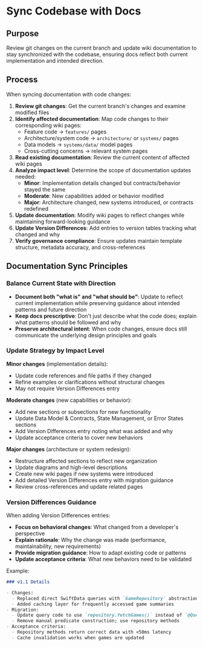 # Sync Codebase with Docs

## Purpose

Review git changes on the current branch and update wiki documentation to stay synchronized with the codebase, ensuring docs reflect both current implementation and intended direction.

## Process

When syncing documentation with code changes:

1. **Review git changes**: Get the current branch's changes and examine modified files
2. **Identify affected documentation**: Map code changes to their corresponding wiki pages:
   - Feature code → `features/` pages
   - Architecture/system code → `architecture/` or `systems/` pages
   - Data models → `systems/data/` model pages
   - Cross-cutting concerns → relevant system pages
3. **Read existing documentation**: Review the current content of affected wiki pages
4. **Analyze impact level**: Determine the scope of documentation updates needed:
   - **Minor**: Implementation details changed but contracts/behavior stayed the same
   - **Moderate**: New capabilities added or behavior modified
   - **Major**: Architecture changed, new systems introduced, or contracts redefined
5. **Update documentation**: Modify wiki pages to reflect changes while maintaining forward-looking guidance
6. **Update Version Differences**: Add entries to version tables tracking what changed and why
7. **Verify governance compliance**: Ensure updates maintain template structure, metadata accuracy, and cross-references

## Documentation Sync Principles

### Balance Current State with Direction

- **Document both "what is" and "what should be"**: Update to reflect current implementation while preserving guidance about intended patterns and future direction
- **Keep docs prescriptive**: Don't just describe what the code does; explain what patterns should be followed and why
- **Preserve architectural intent**: When code changes, ensure docs still communicate the underlying design principles and goals

### Update Strategy by Impact Level

**Minor changes** (implementation details):

- Update code references and file paths if they changed
- Refine examples or clarifications without structural changes
- May not require Version Differences entry

**Moderate changes** (new capabilities or behavior):

- Add new sections or subsections for new functionality
- Update Data Model & Contracts, State Management, or Error States sections
- Add Version Differences entry noting what was added and why
- Update acceptance criteria to cover new behaviors

**Major changes** (architecture or system redesign):

- Restructure affected sections to reflect new organization
- Update diagrams and high-level descriptions
- Create new wiki pages if new systems were introduced
- Add detailed Version Differences entry with migration guidance
- Review cross-references and update related pages

### Version Differences Guidance

When adding Version Differences entries:

- **Focus on behavioral changes**: What changed from a developer's perspective
- **Explain rationale**: Why the change was made (performance, maintainability, new requirements)
- **Provide migration guidance**: How to adapt existing code or patterns
- **Update acceptance criteria**: What new behaviors need to be validated

Example:

```markdown
### v1.1 Details

- Changes:
  - Replaced direct SwiftData queries with `GameRepository` abstraction
  - Added caching layer for frequently accessed game summaries
- Migration:
  - Update query code to use `repository.fetchGames()` instead of `@Query`
  - Remove manual predicate construction; use repository methods
- Acceptance criteria:
  - Repository methods return correct data with <50ms latency
  - Cache invalidation works when games are updated
```
